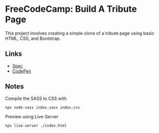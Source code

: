 # FreeCodeCamp: Build A Tribute Page

This project involves creating a simple clone of a tribute page using basic HTML, CSS, and Bootstrap.

## Links 

- [Spec][spec]
- [CodePen][codepen]

## Notes

Compile the SASS to CSS with

```bash
npx node-sass index.sass index.css
```

Preview using Live-Server

```bash
npx live-server ./index.html
```

[spec]: https://www.freecodecamp.org/challenges/build-a-tribute-page
[codepen]: https://codepen.io/evanplaice/project/full/XaOyQQ/
